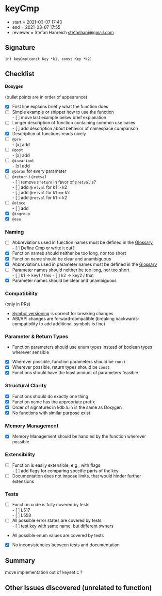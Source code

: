 # keyCmp

- start = 2021-03-07 17:40
- end = 2021-03-07 17:55
- reviewer = Stefan Hanreich <stefanhani@gmail.com>

## Signature

`int keyCmp(const Key *k1, const Key *k2)`

## Checklist

#### Doxygen

(bullet points are in order of appearance)

- [x] First line explains briefly what the function does
- [ ] Simple example or snippet how to use the function  
       - [ ] move last example below brief explanation
- [ ] Longer description of function containing common use cases  
       - [ ] add description about behavior of namespace comparison
- [x] Description of functions reads nicely
- [ ] `@pre`  
       - [x] add
- [ ] `@post`  
       - [x] add
- [ ] `@invariant`  
       - [x] add
- [x] `@param` for every parameter
- [ ] `@return` / `@retval`  
       - [ ] remove `@return` in favor of `@retval`'s?  
       - [ ] add `@retval` for k1 > k2  
       - [ ] add `@retval` for k1 == k2  
       - [ ] add `@retval` for k1 < k2
- [ ] `@since`  
       - [ ] add
- [x] `@ingroup`
- [x] `@see`

### Naming

- [ ] Abbreviations used in function names must be defined in the
      [Glossary](/doc/help/elektra-glossary.md)  
       - [ ] Define Cmp or write it out?
- [x] Function names should neither be too long, nor too short
- [x] Function name should be clear and unambiguous
- [x] Abbreviations used in parameter names must be defined in the
      [Glossary](/doc/help/elektra-glossary.md)
- [ ] Parameter names should neither be too long, nor too short  
       - [ ] k1 -> key1 / this - [ ] k2 -> key2 / that
- [x] Parameter names should be clear and unambiguous

### Compatibility

(only in PRs)

- [Symbol versioning](/doc/dev/symbol-versioning.md)
  is correct for breaking changes
- ABI/API changes are forward-compatible (breaking backwards-compatibility
  to add additional symbols is fine)

### Parameter & Return Types

- Function parameters should use enum types instead of boolean types
  wherever sensible
- [x] Wherever possible, function parameters should be `const`
- [x] Wherever possible, return types should be `const`
- [x] Functions should have the least amount of parameters feasible

### Structural Clarity

- [x] Functions should do exactly one thing
- [x] Function name has the appropriate prefix
- [x] Order of signatures in kdb.h.in is the same as Doxygen
- [x] No functions with similar purpose exist

### Memory Management

- [x] Memory Management should be handled by the function wherever possible

### Extensibility

- [ ] Function is easily extensible, e.g., with flags  
       - [ ] add flags for comparing specific parts of the key
- [ ] Documentation does not impose limits, that would hinder further extensions

### Tests

- [ ] Function code is fully covered by tests  
       - [ ] L517  
       - [ ] L558
- [ ] All possible error states are covered by tests  
       - [ ] test key with same name, but different owners
- All possible enum values are covered by tests
- [x] No inconsistencies between tests and documentation

## Summary

move implementation out of keyset.c ?

## Other Issues discovered (unrelated to function)

